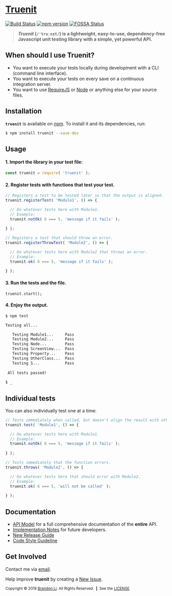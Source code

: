 <!-- Copyright © 2019 Brandon Li. All rights reserved. -->

<!--===========================================================================
#
# IMPORTANT: This file was generated by `grunt generate-readme`. This is meant
#            to be a general template, and CAN/SHOULD be modified to suite
#            your repository.
#
# IMPORTANT: `grunt generate-readme` is a custom command (Found
#            https://github.com/brandonLi8/grunt-config/Gruntfile.js). Your 
#            repository's Gruntfile must extend to this Gruntfile to run the 
#            command.
#
# IMPORTANT: Your package.json determines the content of this file. See
#            `../grunt-commands/generate.js` for documentation on setup.
# 
# @author Brandon Li brandon.li820@gmail.com
#
#===========================================================================-->

# [Truenit](https://www.npmjs.com/package/truenit)

<!---------------------------------------------------------------------------->
<!-- Badges -->
[![Build Status](https://travis-ci.org/brandonLi8/truenit.svg?branch=master)](https://travis-ci.org/brandonLi8/truenit)
[![npm version](https://badge.fury.io/js/truenit.svg)](https://badge.fury.io/js/truenit)
[![FOSSA Status](https://app.fossa.com/api/projects/git%2Bgithub.com%2FbrandonLi8%2Ftruenit.svg?type=shield)](https://app.fossa.com/projects/git%2Bgithub.com%2FbrandonLi8%2Ftruenit?ref=badge_shield)



<!---------------------------------------------------------------------------->
<!-- Description -->
<blockquote align="left"><b>
  <em>Truenit</em> (<code>/ˈtruːnɪt/</code>) is a lightweight, easy-to-use, dependency-free Javascript unit testing library with a simple, yet powerful API.</b>
</blockquote>



<!---------------------------------------------------------------------------->
<!-- Purposes -->
## When should I use Truenit?

* You want to execute your tests locally during development with a CLI (command line interface).
* You want to execute your tests on every save on a continuous integration server.
* You want to use [RequireJS](https://requirejs.org/) or [Node](https://nodejs.org/en/) or anything else for your source files.

## Installation
**`truenit`** is available on [npm](https://www.npmjs.com/package/truenit). To install it and its dependencies, run:
```bash
$ npm install truenit --save-dev
```


<!---------------------------------------------------------------------------->
<!-- Normal Usage -->
## Usage
#### 1. Import the library in your test file:
```javascript
const truenit = require( 'truenit' );
```
#### 2. Register tests with functions that test your test.
```javascript
// Registers a test to be tested later so that the output is aligned.
truenit.registerTest( 'Module1', () => {

  // Do whatever tests here with Module1.
  // Example:
  truenit.notOk( 6 === 5, 'message if it fails' );
  
} );

// Registers a test that should throw an error.
truenit.registerThrowTest( 'Module2', () => {

  // Do whatever tests here with Module2 that throws an error.
  // Example:
  truenit.ok( 6 === 5, 'message if it fails' );
  
} );
```
#### 3. Run the tests and the file.
```
truenit.start();
```

#### 4. Enjoy the output.
```bash
$ npm test

Testing all...

   Testing Module1...     Pass
   Testing Module2...     Pass
   Testing Node...        Pass
   Testing ScreenView...  Pass
   Testing Property...    Pass
   Testing OtherClass...  Pass
   Testing S...           Pass
   
 All tests passed!
 
$ _
```


<!---------------------------------------------------------------------------->
<!-- Individual Tests -->
## Individual tests
You can also individually test one at a time:
```javascript
// Tests immediately when called, but doesn't align the result with other tests.
truenit.test( 'Module1', () => {

  // Do whatever tests here with Module1.
  // Example:
  truenit.notOk( 6 === 5, 'message if it fails' );
  
} );

// Tests immediately that the function errors.
truenit.throws( 'Module2', () => {

  // Do whatever tests here that should error with Module2.
  // Example:
  truenit.ok( 6 === 5, 'will not be called' );
  
} );

```


<!---------------------------------------------------------------------------->
<!-- Documentation: Quick Links for users and future developers -->
## Documentation
- [API Model](https://github.com/brandonLi8/truenit/blob/master/docs/api-model.md) for a full comprehensive documentation of the **entire** API.
- [Implementation Notes](https://github.com/brandonLi8/truenit/blob/master/docs/implementation-notes.md) for future developers.
- [New Release Guide](https://github.com/brandonLi8/truenit/blob/master/docs/new-release-guide.md)
- [Code Style Guideline](https://github.com/brandonLi8/truenit/blob/master/docs/code-style-guideline.md)


<!---------------------------------------------------------------------------->
<!-- Contact information. Use <a></a> tags to open the links in a new tab -->
## Get Involved
Contact me via <a href="mailto:brandon.li820@gmail.com" target="_blank"> email</a>.

Help improve **truenit** by creating a <a href="https://github.com/brandonLi8/truenit/issues" target="_blank">New Issue</a>.


<!---------------------------------------------------------------------------->
<!-- Copyright -->
<sub>Copyright © 2019 [Brandon Li](https://brandonwli.com). All Rights Reserved.&nbsp;&nbsp;<b>|</b>&nbsp;&nbsp;See the <a href="https://github.com/brandonLi8/truenit/LICENSE" target="_blank">LICENSE</a></sub>